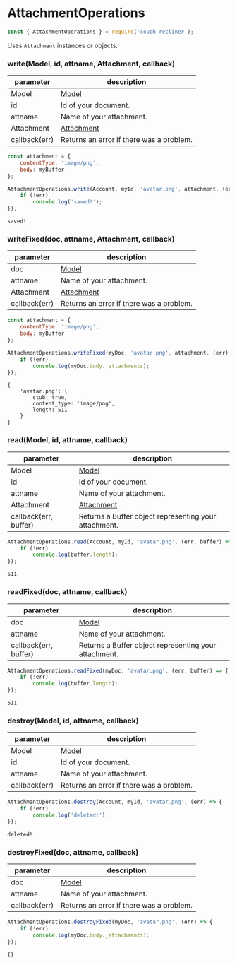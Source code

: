AttachmentOperations
===

```javascript
const { AttachmentOperations } = require('couch-recliner');
```

Uses `Attachment` instances or objects.

### write(Model, id, attname, Attachment, callback)

| parameter | description |
| - | - |
| Model | [Model](./model.md) |
| id | Id of your document. |
| attname | Name of your attachment. |
| Attachment | [Attachment](./attachment.md) |
| callback(err) | Returns an error if there was a problem. |

```javascript
const attachment = {
    contentType: 'image/png',
    body: myBuffer
};

AttachmentOperations.write(Account, myId, 'avatar.png', attachment, (err) => {
    if (!err)
        console.log('saved!');
});
```
```
saved!
```

### writeFixed(doc, attname, Attachment, callback)

| parameter | description |
| - | - |
| doc | [Model](./model.md) |
| attname | Name of your attachment. |
| Attachment | [Attachment](./attachment.md) |
| callback(err) | Returns an error if there was a problem. |

```javascript
const attachment = {
    contentType: 'image/png',
    body: myBuffer
};

AttachmentOperations.writeFixed(myDoc, 'avatar.png', attachment, (err) => {
    if (!err)
        console.log(myDoc.body._attachments);
});
```
```
{
    'avatar.png': {
        stub: true,
        content_type: 'image/png',
        length: 511
    }
}
```

### read(Model, id, attname, callback)

| parameter | description |
| - | - |
| Model | [Model](./model.md) |
| id | Id of your document. |
| attname | Name of your attachment. |
| Attachment | [Attachment](./attachment.md) |
| callback(err, buffer) | Returns a Buffer object representing your attachment. |

```javascript
AttachmentOperations.read(Account, myId, 'avatar.png', (err, buffer) => {
    if (!err)
        console.log(buffer.length);
});
```
```
511
```

### readFixed(doc, attname, callback)

| parameter | description |
| - | - |
| doc | [Model](./model.md) |
| attname | Name of your attachment. |
| callback(err, buffer) | Returns a Buffer object representing your attachment. |

```javascript
AttachmentOperations.readFixed(myDoc, 'avatar.png', (err, buffer) => {
    if (!err)
        console.log(buffer.length);
});
```
```
511
```

### destroy(Model, id, attname, callback)

| parameter | description |
| - | - |
| Model | [Model](./model.md) |
| id | Id of your document. |
| attname | Name of your attachment. |
| callback(err) | Returns an error if there was a problem. |

```javascript
AttachmentOperations.destroy(Account, myId, 'avatar.png', (err) => {
    if (!err)
        console.log('deleted!');
});
```
```
deleted!
```

### destroyFixed(doc, attname, callback)

| parameter | description |
| - | - |
| doc | [Model](./model.md) |
| attname | Name of your attachment. |
| callback(err) | Returns an error if there was a problem. |

```javascript
AttachmentOperations.destroyFixed(myDoc, 'avatar.png', (err) => {
    if (!err)
        console.log(myDoc.body._attachments);
});
```
```
{}
```
